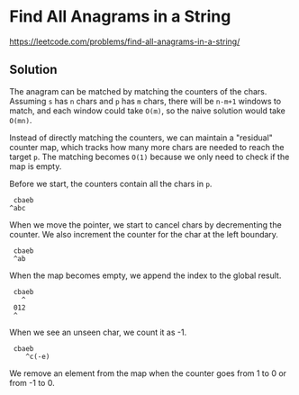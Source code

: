 # Find All Anagrams in a String

https://leetcode.com/problems/find-all-anagrams-in-a-string/

## Solution

The anagram can be matched by matching the counters of the chars. Assuming `s` has `n` chars and `p` has `m` chars,
there will be `n-m+1` windows to match, and each window could take `O(m)`, so the naive solution would take `O(mn)`.

Instead of directly matching the counters, we can maintain a "residual" counter map, which tracks how many more chars
are needed to reach the target `p`. The matching becomes `O(1)` because we only need to check if the map is empty.

Before we start, the counters contain all the chars in `p`.

```
 cbaeb
^abc
```

When we move the pointer, we start to cancel chars by decrementing the counter. We also increment the counter for the
char at the left boundary. 

```
 cbaeb
 ^ab
```

When the map becomes empty, we append the index to the global result.

```
 cbaeb
   ^
 012
 ^
```

When we see an unseen char, we count it as -1.

```
 cbaeb
    ^c(-e)
```

We remove an element from the map when the counter goes from 1 to 0 or from -1 to 0.
